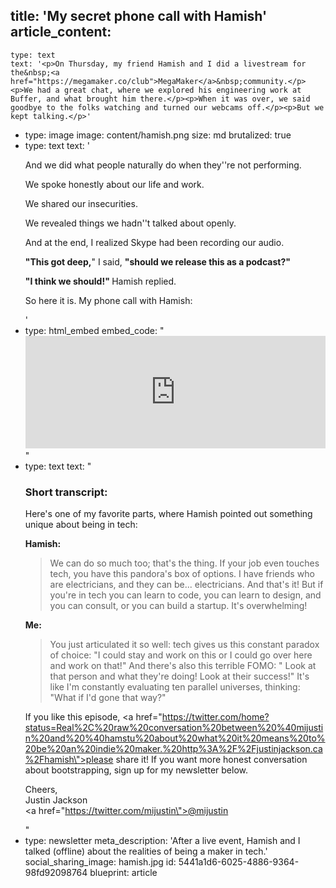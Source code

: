 title: 'My secret phone call with Hamish'
article_content:
  -
    type: text
    text: '<p>On Thursday, my friend Hamish and I did a livestream for the&nbsp;<a href="https://megamaker.co/club">MegaMaker</a>&nbsp;community.</p><p>We had a great chat, where we explored his engineering work at Buffer, and what brought him there.</p><p>When it was over, we said goodbye to the folks watching and turned our webcams off.</p><p>But we kept talking.</p>'
  -
    type: image
    image: content/hamish.png
    size: md
    brutalized: true
  -
    type: text
    text: '<p>And we did what people naturally do when they''re not performing.</p><p>We spoke honestly about our life and work.</p><p>We shared our insecurities.</p><p>We revealed things we hadn''t talked about openly.</p><p>And at the end, I realized Skype had been recording our audio.</p><p><strong>"This got deep,</strong>" I said,&nbsp;<strong>"should we release this as a podcast?"</strong><br></p><p><strong>"I think we should!"&nbsp;</strong>Hamish replied.</p><p>So here it is. My phone call with Hamish:</p>'
  -
    type: html_embed
    embed_code: "<iframe src='https://share.transistor.fm/e/02440ca3' width='100%' height='180' frameborder='0' scrolling='no' seamless='true'></iframe>"
  -
    type: text
    text: "<h3>Short transcript:</h3><p>Here's one of my favorite parts, where Hamish pointed out something unique about being in tech:</p><p><strong>Hamish:</strong><br></p><blockquote><p>We can do so much too; that's the thing. If your job even touches tech, you have this pandora's box of options. I have friends who are electricians, and they can be... electricians. And that's it! But if you're in tech you can learn to code, you can learn to design, and you can consult, or you can build a startup. It's overwhelming!​</p></blockquote><p><strong>Me:</strong><br></p><blockquote><p>You just articulated it so well: tech gives us this constant paradox of choice: \"I could stay and work on this or I could go over here and work on that!\" And there's also this terrible FOMO: \" Look at that person and what they're doing! Look at their success!\" It's like I'm constantly evaluating ten parallel universes, thinking: \"What if I'd gone that way?\"​</p></blockquote><p>If you like this episode,&nbsp;<a href=\"https://twitter.com/home?status=Real%2C%20raw%20conversation%20between%20%40mijustin%20and%20%40hamstu%20about%20what%20it%20means%20to%20be%20an%20indie%20maker.%20http%3A%2F%2Fjustinjackson.ca%2Fhamish\">please share it</a>! If you want more honest conversation about bootstrapping, sign up for my newsletter below.</p><p>Cheers,<br>Justin Jackson<br><a href=\"https://twitter.com/mijustin\">@mijustin</a></p>"
  -
    type: newsletter
meta_description: 'After a live event, Hamish and I talked (offline) about the realities of being a maker in tech.'
social_sharing_image: hamish.jpg
id: 5441a1d6-6025-4886-9364-98fd92098764
blueprint: article
